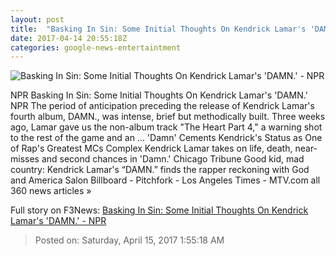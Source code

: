 ```yaml
---
layout: post
title:  "Basking In Sin: Some Initial Thoughts On Kendrick Lamar's 'DAMN.' - NPR"
date: 2017-04-14 20:55:18Z
categories: google-news-entertaintment
---
```


![Basking In Sin: Some Initial Thoughts On Kendrick Lamar's 'DAMN.' - NPR](https://media.npr.org/assets/img/2017/04/14/kendrick-2_wide-07156d3e35baead6dd6885b72f7882b054a111fe.jpeg?s=1400)

NPR Basking In Sin: Some Initial Thoughts On Kendrick Lamar's 'DAMN.' NPR The period of anticipation preceding the release of Kendrick Lamar's fourth album, DAMN., was intense, brief but methodically built. Three weeks ago, Lamar gave us the non-album track "The Heart Part 4," a warning shot to the rest of the game and an ... 'Damn' Cements Kendrick's Status as One of Rap's Greatest MCs Complex Kendrick Lamar takes on life, death, near-misses and second chances in 'Damn.' Chicago Tribune Good kid, mad country: Kendrick Lamar's “DAMN.” finds the rapper reckoning with God and America Salon Billboard - Pitchfork - Los Angeles Times - MTV.com all 360 news articles »


Full story on F3News: [Basking In Sin: Some Initial Thoughts On Kendrick Lamar's 'DAMN.' - NPR](http://www.f3nws.com/n/YKNDuD)

> Posted on: Saturday, April 15, 2017 1:55:18 AM
